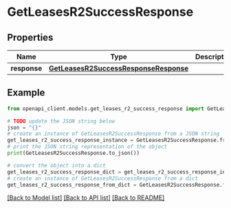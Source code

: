 # GetLeasesR2SuccessResponse


## Properties

Name | Type | Description | Notes
------------ | ------------- | ------------- | -------------
**response** | [**GetLeasesR2SuccessResponseResponse**](GetLeasesR2SuccessResponseResponse.md) |  | 

## Example

```python
from openapi_client.models.get_leases_r2_success_response import GetLeasesR2SuccessResponse

# TODO update the JSON string below
json = "{}"
# create an instance of GetLeasesR2SuccessResponse from a JSON string
get_leases_r2_success_response_instance = GetLeasesR2SuccessResponse.from_json(json)
# print the JSON string representation of the object
print(GetLeasesR2SuccessResponse.to_json())

# convert the object into a dict
get_leases_r2_success_response_dict = get_leases_r2_success_response_instance.to_dict()
# create an instance of GetLeasesR2SuccessResponse from a dict
get_leases_r2_success_response_from_dict = GetLeasesR2SuccessResponse.from_dict(get_leases_r2_success_response_dict)
```
[[Back to Model list]](../README.md#documentation-for-models) [[Back to API list]](../README.md#documentation-for-api-endpoints) [[Back to README]](../README.md)


